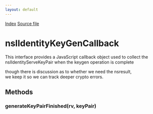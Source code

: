 ```yaml
---
layout: default
---
```

<div id='links'><a href="../index.html">Index</a>
<a href="http://dxr.mozilla.org/mozilla-central/source/toolkit/identity/nsIIdentityCryptoService.idl">Source file</a>
</div>

# nsIIdentityKeyGenCallback #
  
This interface provides a JavaScript callback object used to collect the  
nsIIdentityServeKeyPair when the keygen operation is complete  
  
though there is discussion as to whether we need the nsresult,  
we keep it so we can track deeper crypto errors.  
  

## Methods ##

### generateKeyPairFinished(rv, keyPair) ###
